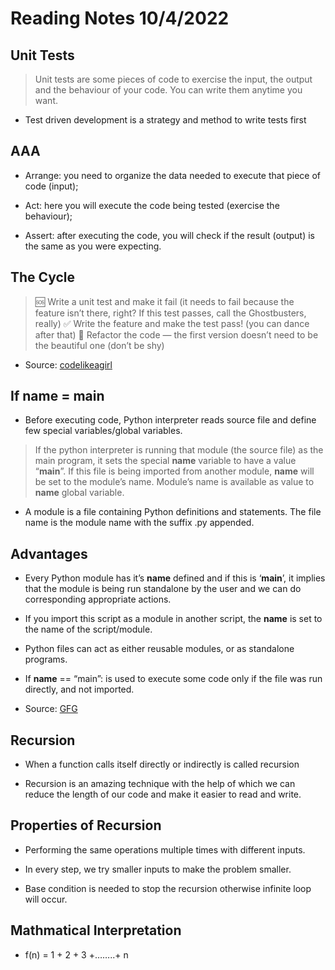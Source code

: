 # Reading Notes 10/4/2022

## Unit Tests

> Unit tests are some pieces of code to exercise the input, the output and the behaviour of your code. You can write them anytime you want.

- Test driven development is a strategy and method to write tests first

## AAA

- Arrange: you need to organize the data needed to execute that piece of code (input);

- Act: here you will execute the code being tested (exercise the behaviour);

- Assert: after executing the code, you will check if the result (output) is the same as you were expecting.

## The Cycle

> 🆘 Write a unit test and make it fail (it needs to fail because the feature isn’t there, right? If this test passes, call the Ghostbusters, really)
> ✅ Write the feature and make the test pass! (you can dance after that)
> 🔵 Refactor the code — the first version doesn’t need to be the beautiful one (don’t be shy)

- Source: [codelikeagirl](code.likeagirl.io/in-tests-we-trust-tdd-with-python-af69f47e6932)

## If __name__ = __main__

- Before executing code, Python interpreter reads source file and define few special variables/global variables.

> If the python interpreter is running that module (the source file) as the main program, it sets the special __name__ variable to have a value “__main__”. If this file is being imported from another module, __name__ will be set to the module’s name. Module’s name is available as value to __name__ global variable.

- A module is a file containing Python definitions and statements. The file name is the module name with the suffix .py appended.

## Advantages

- Every Python module has it’s __name__ defined and if this is ‘__main__’, it implies that the module is being run standalone by the user and we can do corresponding appropriate actions.

- If you import this script as a module in another script, the __name__ is set to the name of the script/module.

- Python files can act as either reusable modules, or as standalone programs.

- If __name__ == “main”: is used to execute some code only if the file was run directly, and not imported.

- Source: [GFG](https://www.geeksforgeeks.org/what-does-the-if-__name__-__main__-do/)

## Recursion

- When a function calls itself directly or indirectly is called recursion

- Recursion is an amazing technique with the help of which we can reduce the length of our code and make it easier to read and write.

## Properties of Recursion

- Performing the same operations multiple times with different inputs.

- In every step, we try smaller inputs to make the problem smaller.

- Base condition is needed to stop the recursion otherwise infinite loop will occur.

## Mathmatical Interpretation

- f(n) = 1 + 2 + 3 +……..+ n

